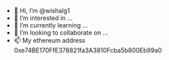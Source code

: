 - 👋 Hi, I’m @wishalg1
- 👀 I’m interested in ...
- 🌱 I’m currently learning ...
- 💞️ I’m looking to collaborate on ...
- 📫 My ethereum address 0xe74BE170FfE378821fa3A3810Fcba5b800Eb99a0

<!---
wishalg1/wishalg1 is a ✨ special ✨ repository because its `README.md` (this file) appears on your GitHub profile.
You can click the Preview link to take a look at your changes.
--->
